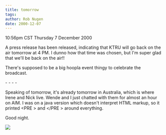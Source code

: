 ```yaml
---
title: tomorrow
tags: 
author: Rob Nugen
date: 2000-12-07
---
```


<title>Tomorrow</title>
<p class=date>10:56pm CST Thursday 7 December 2000

<p>A press release has been released, indicating that KTRU will go
back on the air tomorrow at 4 PM.  I dunno how that time was chosen,
but I'm super glad that we'll be back on the air!!  

<p>There's supposed to be a big hoopla event thingy to celebrate the
broadcast.

<p>- - - -

<p>Speaking of tomorrow, it's already tomorrow in Australia, which is
where Irene and Nick live.  Wende and I just chatted with them for
almost an hour on AIM.  I was on a java version which doesn't
interpret HTML markup, so it printed &lt;PRE > and &lt;/PRE > around
everything.

<p>Good night.

<p><img src='/images/rob/wL-ROB.gif'>

